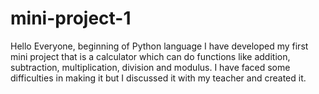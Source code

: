 # mini-project-1
Hello Everyone, beginning of Python language I have developed my first mini project that is a calculator which can do functions like addition, subtraction, multiplication, division and modulus. I have faced some difficulties in making it but I discussed it with my teacher and created it. 
